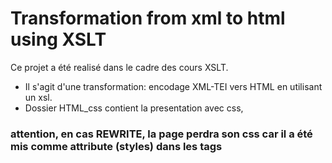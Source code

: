 # Transformation from xml to html using XSLT

Ce projet a été realisé dans le cadre des cours XSLT.
- Il s'agit d'une transformation: encodage XML-TEI vers HTML en utilisant un xsl.
- Dossier HTML_css contient la presentation avec css, 

### attention, en cas REWRITE, la page perdra son css car il a été mis comme attribute (styles) dans les tags













